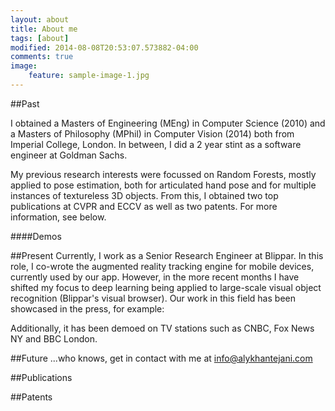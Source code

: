 ```yaml
---
layout: about
title: About me
tags: [about]
modified: 2014-08-08T20:53:07.573882-04:00
comments: true
image:
    feature: sample-image-1.jpg
---
```

##Past

I obtained a Masters of Engineering (MEng) in Computer Science (2010) and a Masters of Philosophy (MPhil) in Computer Vision (2014) both from Imperial College, London. In between, I did a 2 year stint as a software engineer at Goldman Sachs.

My previous research interests were focussed on Random Forests, mostly applied to pose estimation, both for articulated hand pose and for multiple instances of textureless 3D objects. From this, I obtained two top publications at CVPR and ECCV as well as two patents. For more information, see below.

####Demos

##Present
Currently, I work as a Senior Research Engineer at Blippar. In this role, I co-wrote the augmented reality tracking engine for mobile devices, currently used by our app. However, in the more recent months I have shifted my focus to deep learning being applied to large-scale visual object recognition (Blippar's visual browser). Our work in this field has been showcased in the press, for example: 

Additionally, it has been demoed on TV stations such as CNBC, Fox News NY and BBC London.

##Future
...who knows, get in contact with me at info@alykhantejani.com

##Publications

##Patents
